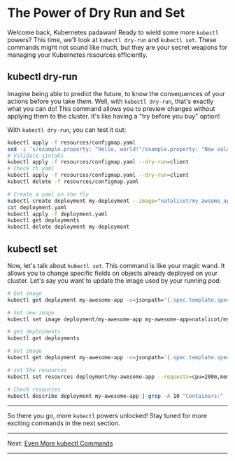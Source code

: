 # The Power of Dry Run and Set

Welcome back, Kubernetes padawan! Ready to wield some more `kubectl` powers? This time, we'll look at `kubectl dry-run` and `kubectl set`. These commands might not sound like much, but they are your secret weapons for managing your Kubernetes resources efficiently.

## kubectl dry-run

Imagine being able to predict the future, to know the consequences of your actions before you take them. Well, with `kubectl dry-run`, that's exactly what you can do! This command allows you to preview changes without applying them to the cluster. It's like having a "try before you buy" option!

With `kubectl dry-run`, you can test it out:

```bash
kubectl apply -f resources/configmap.yaml
sed -i 's/example.property: "Hello, world!"/example.property: "New value"/' resources/configmap.yaml
# Validate sintaks
kubectl apply -f resources/configmap.yaml --dry-run=client
# Check th yaml
kubectl apply -f resources/configmap.yaml --dry-run=client
kubectl delete -f resources/configmap.yaml

# Create a yaml on the fly
kubectl create deployment my-deployment --image="natalicot/my_awsome_app:flut-log1" --dry-run=client --output=yaml > deployment.yaml
cat deployment.yaml
kubectl apply -f deployment.yaml
kubectl get deployments
kubectl delete deployment my-deployment
```

## kubectl set

Now, let's talk about `kubectl set`. This command is like your magic wand. It allows you to change specific fields on objects already deployed on your cluster. Let's say you want to update the image used by your running pod:

```bash
# Get image
kubectl get deployment my-awesome-app -o=jsonpath='{.spec.template.spec.containers[0].image}'

# Set new image
kubectl set image deployment/my-awesome-app my-awesome-app=natalicot/my_awsome_app:1.0.2

# get deployments
kubectl get deployments

# Get image
kubectl get deployment my-awesome-app -o=jsonpath='{.spec.template.spec.containers[0].image}'

# set the resources
kubectl set resources deployment/my-awesome-app --requests=cpu=200m,memory=512Mi --limits=cpu=500m,memory=1Gi

# Check resources
kubectl describe deployment my-awesome-app | grep -A 10 "Containers:"
```

---

So there you go, more `kubectl` powers unlocked! Stay tuned for more exciting commands in the next section.

---

Next: [Even More kubectl Commands](../Kubectl-diff/)

---
